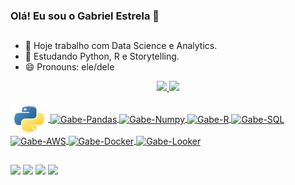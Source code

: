 ### Olá! Eu sou o Gabriel Estrela 👋

##

- 🔭 Hoje trabalho com Data Science e Analytics.
- 🌱 Estudando Python, R e Storytelling.
- 😄 Pronouns: ele/dele

<div align="center">
  <a href="https://github.com/gabrielestrela94">
  <img height="180em" src="https://github-readme-stats.vercel.app/api?username=gabrielestrela94&show_icons=true&theme=dark&include_all_commits=true&count_private=true"/>
  <img height="180em" src="https://github-readme-stats.vercel.app/api/top-langs/?username=gabrielestrela94&layout=compact&langs_count=7&theme=dark"/>
</div>
  
<div style="display: inline_block"><br>
  <img align="center" alt="Gabe-Python" height="50" width="60" src="https://raw.githubusercontent.com/devicons/devicon/master/icons/python/python-original.svg">
  <img align="center" alt="Gabe-Pandas" height="50" width="60" src="https://cdn.jsdelivr.net/gh/devicons/devicon/icons/pandas/pandas-original-wordmark.svg">
  <img align="center" alt="Gabe-Numpy" height="50" width="60" src="https://cdn.jsdelivr.net/gh/devicons/devicon/icons/numpy/numpy-original.svg">
  <img align="center" alt="Gabe-R" height="50" width="60" src="https://cdn.jsdelivr.net/gh/devicons/devicon/icons/r/r-original.svg">
  <img align="center" alt="Gabe-SQL" height="50" width="60" src="https://cdn.jsdelivr.net/gh/devicons/devicon/icons/microsoftsqlserver/microsoftsqlserver-plain-wordmark.svg">
  <img align="center" alt="Gabe-AWS" height="50" width="60" src="https://cdn.jsdelivr.net/gh/devicons/devicon/icons/amazonwebservices/amazonwebservices-original-wordmark.svg">
  <img align="center" alt="Gabe-Docker" height="50" width="60" src="https://cdn.jsdelivr.net/gh/devicons/devicon/icons/docker/docker-original-wordmark.svg">
  <img align="center" alt="Gabe-Looker" height="70" width="80" src="https://s3.amazonaws.com//beta-img.b2bstack.net/uploads/production/product/product_image/4455/looker.png">
</div>

##
  
<div> 
  <a href = "mailto:gabriel.e.o.2014@gmail.com"><img src="https://img.shields.io/badge/-Gmail-%23333?style=for-the-badge&logo=gmail&logoColor=white" target="_blank"></a>
  <a href = "mailto:gabriel.estrela2010@gmail.com"><img src="https://img.shields.io/badge/Microsoft_Outlook-0078D4?style=for-the-badge&logo=microsoft-outlook&logoColor=white" target="_blank"></a>
  <a href="https://www.linkedin.com/in/gabrielestrela94" target="_blank"><img src="https://img.shields.io/badge/-LinkedIn-%230077B5?style=for-the-badge&logo=linkedin&logoColor=white" target="_blank"></a> 
<a href="https://api.whatsapp.com/send?phone=5511976361313&text=Ol%C3%A1!" target="_blank"><img src="https://img.shields.io/badge/WhatsApp-25D366?style=for-the-badge&logo=whatsapp&logoColor=white" target="_blank"></a> 

</div>
  

  
